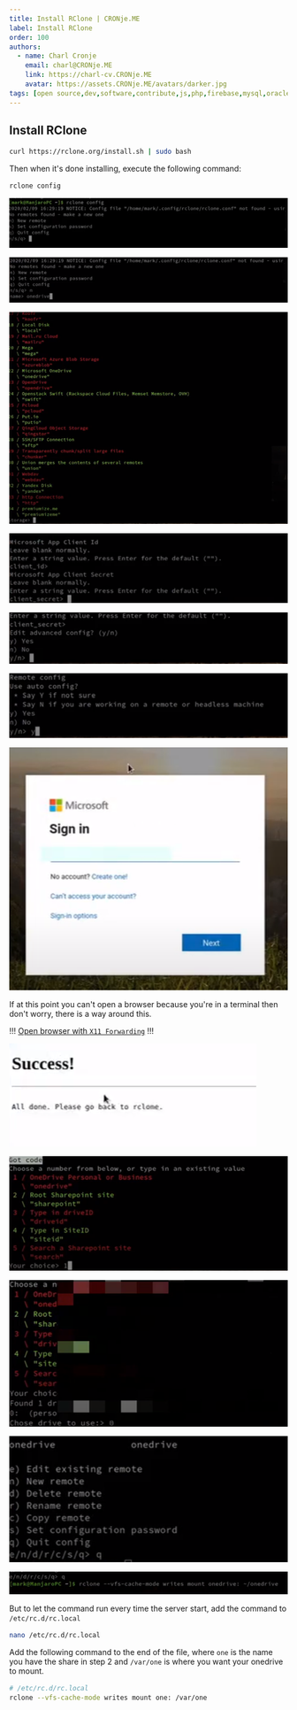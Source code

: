 ```yaml
---
title: Install RClone | CRONje.ME
label: Install RClone
order: 100
authors:
  - name: Charl Cronje
    email: charl@CRONje.ME
    link: https://charl-cv.CRONje.ME
    avatar: https://assets.CRONje.ME/avatars/darker.jpg
tags: [open source,dev,software,contribute,js,php,firebase,mysql,oracle,log]
---
```


## Install RClone

```sh
curl https://rclone.org/install.sh | sudo bash
```

Then when it's done installing, execute the following command:

```sh
rclone config
```

![Now it will prompt you to add a (n) new remote service. Answer `n`](rclone/rclone1.jpg)


![Now it asks for a name for tour new remote, you can name it anything but just remember what you name it. Enter `name`](rclone/rclone2.png)


![Now it wants you to find the service in a list, in my case it was nr 22 OneDrive. Enter `22`](rclone/rclone3.png)


![Now it will ask you for your microsoft `App Client Id` and `client secret`, you don't have to enter anything. Enter, `Enter`, `Enter`](rclone/rclone6.png)


![Edit Advanced Config? (y/n).  Enter `n`](rclone/rclone7.png)


![Use auto config. Enter `y`](rclone/rclone9.png)


![That will open a website to OneDrive to Login with your normal OneDrive credentials](rclone/rclone10.png)


If at this point you can't open a browser because you're in a terminal then don't worry, there is a way around this. 

!!!
[Open browser with `X11 Forwarding`](x11forwarding.md)
!!!

![Once you've entered your credentials you'll get a confirmation email](rclone/rclone11.png)

![Select the share applicable to you in the list. Enter `1`](rclone/rclone13.png)

![Then choose a drive to use. Enter `0`](rclone/rclone14.png)

![That is that for the config. Choose `q`](rclone/rclone16.png)

![Mount network drive](rclone/rclone17.png)

But to let the command run every time the server start, add the command to `/etc/rc.d/rc.local`

```sh
nano /etc/rc.d/rc.local
```

Add the following command to the end of the file, where `one` is the name you have the share in step 2 and `/var/one` is where you want your onedrive to mount.


```sh
# /etc/rc.d/rc.local
rclone --vfs-cache-mode writes mount one: /var/one
```